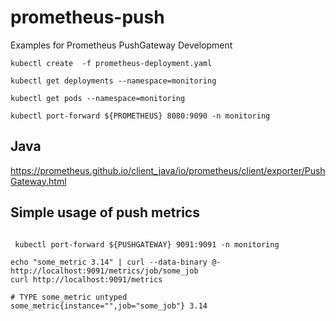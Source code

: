 # prometheus-push
Examples for Prometheus PushGateway Development

```
kubectl create  -f prometheus-deployment.yaml 

kubectl get deployments --namespace=monitoring

kubectl get pods --namespace=monitoring

kubectl port-forward ${PROMETHEUS} 8080:9090 -n monitoring
```

## Java

https://prometheus.github.io/client_java/io/prometheus/client/exporter/PushGateway.html

## Simple usage of push metrics

```

 kubectl port-forward ${PUSHGATEWAY} 9091:9091 -n monitoring 
```

```
echo "some_metric 3.14" | curl --data-binary @- http://localhost:9091/metrics/job/some_job
curl http://localhost:9091/metrics
```
 
```
# TYPE some_metric untyped
some_metric{instance="",job="some_job"} 3.14
```
